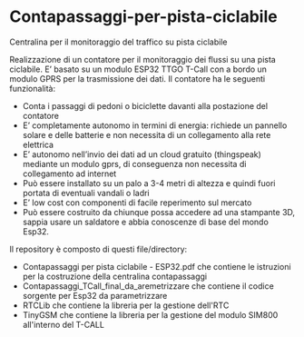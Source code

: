 # Contapassaggi-per-pista-ciclabile
Centralina per il monitoraggio del traffico su pista ciclabile

Realizzazione di un contatore per il monitoraggio dei flussi su una pista ciclabile. E’ basato su un modulo ESP32 TTGO T-Call con a bordo un modulo GPRS per la trasmissione dei dati. Il contatore ha le seguenti funzionalità:
-	Conta i passaggi di pedoni o biciclette davanti alla postazione del contatore 
-	E’ completamente autonomo in termini di energia: richiede un pannello solare e delle batterie e non necessita di un collegamento alla rete elettrica
-	E’ autonomo nell’invio dei dati ad un cloud gratuito (thingspeak) mediante un modulo gprs, di conseguenza non necessita di collegamento ad internet
-	Può essere installato su un palo a 3-4 metri di altezza e quindi fuori portata di eventuali vandali o ladri
-	E’ low cost con componenti di facile reperimento sul mercato 
-	Può essere costruito da chiunque possa accedere ad una stampante 3D, sappia usare un saldatore e abbia conoscenze di base del mondo Esp32.

Il repository è composto di questi file/directory:
- Contapassaggi per pista ciclabile - ESP32.pdf che contiene le istruzioni per la costruzione della centralina contapassaggi
- Contapassaggi_TCall_final_da_aremetrizzare  che contiene il codice sorgente per Esp32 da parametrizzare
- RTCLib che contiene la libreria per la gestione dell'RTC
- TinyGSM che contiene la libreria per la gestione del modulo SIM800 all'interno del T-CALL
